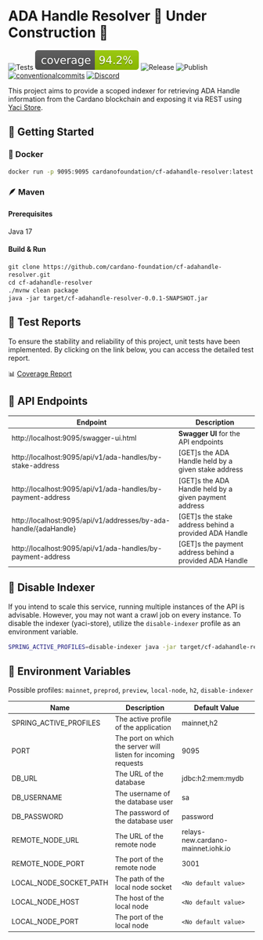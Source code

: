 # ADA Handle Resolver 🚧️ Under Construction 🚧️

<p align="left">
<img alt="Tests" src="https://github.com/cardano-foundation/cf-adahandle-resolver/actions/workflows/tests.yaml/badge.svg?branch=main" />
<img alt="Coverage" src="https://github.com/cardano-foundation/cf-adahandle-resolver/blob/gh-pages/badges/jacoco.svg?raw=true" />
<img alt="Release" src="https://github.com/cardano-foundation/cf-adahandle-resolver/actions/workflows/release.yaml/badge.svg?branch=main" />
<img alt="Publish" src="https://github.com/cardano-foundation/cf-adahandle-resolver/actions/workflows/publish.yaml/badge.svg?branch=main" />
<a href="https://conventionalcommits.org"><img alt="conventionalcommits" src="https://img.shields.io/badge/Conventional%20Commits-1.0.0-%23FE5196?logo=conventionalcommits" /></a>
<a href="https://discord.gg/4WVNHgQ7bP"><img alt="Discord" src="https://img.shields.io/discord/1022471509173882950"></a>
</p>

This project aims to provide a scoped indexer for retrieving ADA Handle information from the Cardano blockchain and exposing it via REST using [Yaci Store](https://github.com/bloxbean/yaci-store).

## 🚀 Getting Started

### 🐳 Docker

```zsh
docker run -p 9095:9095 cardanofoundation/cf-adahandle-resolver:latest
```

### 🪶 Maven 

#### Prerequisites

Java 17

#### Build & Run

```
git clone https://github.com/cardano-foundation/cf-adahandle-resolver.git
cd cf-adahandle-resolver
./mvnw clean package
java -jar target/cf-adahandle-resolver-0.0.1-SNAPSHOT.jar
```

## 🧪 Test Reports

To ensure the stability and reliability of this project, unit tests have been implemented. By clicking on the link below, you can access the detailed test report.

📊 [Coverage Report](https://cardano-foundation.github.io/cf-adahandle-resolver/coverage-report/)


## 🤖 API Endpoints

| Endpoint                                                         | Description                                             |
|------------------------------------------------------------------|---------------------------------------------------------|
| http://localhost:9095/swagger-ui.html                            | **Swagger UI** for the API endpoints                    |
| http://localhost:9095/api/v1/ada-handles/by-stake-address        | [GET]s the ADA Handle held by a given stake address     |
| http://localhost:9095/api/v1/ada-handles/by-payment-address      | [GET]s the ADA Handle held by a given payment address   |
| http://localhost:9095/api/v1/addresses/by-ada-handle/{adaHandle} | [GET]s the stake address behind a provided ADA Handle   |
| http://localhost:9095/api/v1/ada-handles/by-payment-address      | [GET]s the payment address behind a provided ADA Handle |

## 👻 Disable Indexer

If you intend to scale this service, running multiple instances of the API is advisable. 
However, you may not want a crawl job on every instance. To disable the indexer (yaci-store), 
utilize the `disable-indexer` profile as an environment variable.

```zsh
SPRING_ACTIVE_PROFILES=disable-indexer java -jar target/cf-adahandle-resolver-0.0.1-SNAPSHOT.jar
```

## 🌱 Environment Variables

Possible profiles: `mainnet`, `preprod`, `preview`, `local-node`, `h2`, `disable-indexer`

| Name                   | Description                                                    | Default Value                      |
|------------------------|----------------------------------------------------------------|------------------------------------|
| SPRING_ACTIVE_PROFILES | The active profile of the application                          | mainnet,h2                         |
| PORT                   | The port on which the server will listen for incoming requests | 9095                               |
| DB_URL                 | The URL of the database                                        | jdbc:h2:mem:mydb                   |
| DB_USERNAME            | The username of the database user                              | sa                                 |
| DB_PASSWORD            | The password of the database user                              | password                           |
| REMOTE_NODE_URL        | The URL of the remote node                                     | relays-new.cardano-mainnet.iohk.io |
| REMOTE_NODE_PORT       | The port of the remote node                                    | 3001                               |
| LOCAL_NODE_SOCKET_PATH | The path of the local node socket                              | `<No default value>`               |
| LOCAL_NODE_HOST        | The host of the local node                                     | `<No default value>`               |
| LOCAL_NODE_PORT        | The port of the local node                                     | `<No default value>`               |
